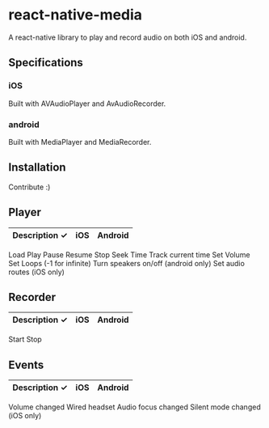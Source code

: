 # react-native-media
A react-native library to play and record audio on both iOS and android.

## Specifications

### iOS

Built with AVAudioPlayer and AvAudioRecorder.

### android

Built with MediaPlayer and MediaRecorder.

## Installation
Contribute :)

## Player

Description ✓ | iOS | Android
---|---|---
Load
Play
Pause
Resume
Stop
Seek Time
Track current time
Set Volume
Set Loops (-1 for infinite)
Turn speakers on/off (android only)
Set audio routes (iOS only)

## Recorder
Description ✓ | iOS | Android
---|---|---
Start
Stop


## Events
Description ✓ | iOS | Android
---|---|---
Volume changed
Wired headset
Audio focus changed
Silent mode changed (iOS only)
